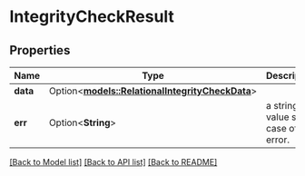 # IntegrityCheckResult

## Properties

Name | Type | Description | Notes
------------ | ------------- | ------------- | -------------
**data** | Option<[**models::RelationalIntegrityCheckData**](RelationalIntegrityCheckData.md)> |  | [optional]
**err** | Option<**String**> | a string value set in case of error. | [optional]

[[Back to Model list]](../README.md#documentation-for-models) [[Back to API list]](../README.md#documentation-for-api-endpoints) [[Back to README]](../README.md)



